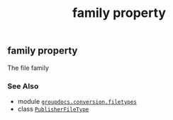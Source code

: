 ﻿---
title: family property
second_title: GroupDocs.Conversion for Python via .NET API References
description: 
type: docs
weight: 120
url: /python-net/groupdocs.conversion.filetypes/publisherfiletype/family/
is_root: false
---

## family property


The file family

### See Also
* module [`groupdocs.conversion.filetypes`](../../)
* class [`PublisherFileType`](/conversion/python-net/groupdocs.conversion.filetypes/publisherfiletype)
